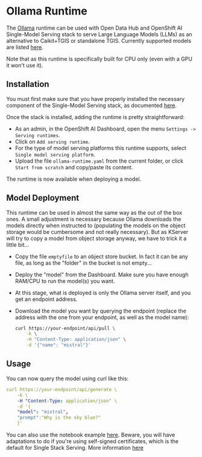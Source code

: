 # Ollama Runtime

The [Ollama](https://github.com/ollama/ollama) runtime can be used with Open Data Hub and OpenShift AI Single-Model Serving stack to serve Large Language Models (LLMs) as an alternative to Caikit+TGIS or standalone TGIS. Currently supported models are listed [here](https://ollama.com/library).

Note that as this runtime is specifically built for CPU only (even with a GPU it won't use it).

## Installation

You must first make sure that you have properly installed the necessary component of the Single-Model Serving stack, as documented [here](https://access.redhat.com/documentation/en-us/red_hat_openshift_ai_self-managed/2-latest/html/serving_models/serving-large-models_serving-large-models).

Once the stack is installed, adding the runtime is pretty straightforward:

- As an admin, in the OpenShift AI Dashboard, open the menu `Settings -> Serving runtimes`.
- Click on `Add serving runtime`.
- For the type of model serving platforms this runtime supports, select `Single model serving platform`.
- Upload the file `ollama-runtime.yaml` from the current folder, or click `Start from scratch` and copy/paste its content.

The runtime is now available when deploying a model.

## Model Deployment

This runtime can be used in almost the same way as the out of the box ones. A small adjustment is necessary because Ollama downloads the models directly when instructed to (populating the models on the object storage would be cumbersome and not really necessary). But as KServer will try to copy a model from object storage anyway, we have to trick it a little bit...

- Copy the file `emptyfile` to an object store bucket. In fact it can be any file, as long as the "folder" in the bucket is not empty...
- Deploy the "model" from the Dashboard. Make sure you have enough RAM/CPU to run the model(s) you want.
- At this stage, what is deployed is only the Ollama server itself, and you get an endpoint address.
- Download the model you want by querying the endpoint (replace the address with the one from your endpoint, as well as the model name):

    ```bash
    curl https://your-endpoint/api/pull \
        -k \
        -H "Content-Type: application/json" \
        -d '{"name": "mistral"}'
    ```

## Usage

You can now query the model using curl like this:

```yaml
curl https://your-endpoint/api/generate \
    -k \
    -H "Content-Type: application/json" \
    -d '{
    "model": "mistral",
    "prompt":"Why is the sky blue?"
    }'
```

You can also use the notebook example [here](../../examples/notebooks/langchain/Langchain-Ollama-Prompt-memory.ipynb). Beware, you will have adaptations to do if you're using self-signed certificates, which is the default for Single Stack Serving. More information [here](https://ai-on-openshift.io/odh-rhoai/single-stack-serving-certificate/)
